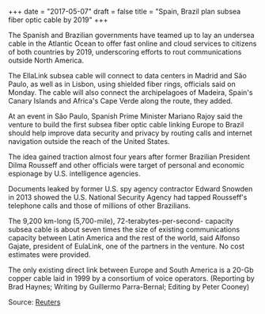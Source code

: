 +++
date = "2017-05-07"
draft = false
title = "Spain, Brazil plan subsea fiber optic cable by 2019"
+++

The Spanish and Brazilian governments have teamed up to lay an undersea cable in the Atlantic Ocean to offer fast online and cloud services to citizens of both countries by 2019, underscoring efforts to rout communications outside North America.

The EllaLink subsea cable will connect to data centers in Madrid and São Paulo, as well as in Lisbon, using shielded fiber rings, officials said on Monday. The cable will also connect the archipelagoes of Madeira, Spain's Canary Islands and Africa's Cape Verde along the route, they added.

At an event in São Paulo, Spanish Prime Minister Mariano Rajoy said the venture to build the first subsea fiber optic cable linking Europe to Brazil should help improve data security and privacy by routing calls and internet navigation outside the reach of the United States.

The idea gained traction almost four years after former Brazilian President Dilma Rousseff and other officials were target of personal and economic espionage by U.S. intelligence agencies.

Documents leaked by former U.S. spy agency contractor Edward Snowden in 2013 showed the U.S. National Security Agency had tapped Rousseff's telephone calls and those of millions of other Brazilians.

The 9,200 km-long (5,700-mile), 72-terabytes-per-second- capacity subsea cable is about seven times the size of existing communications capacity between Latin America and the rest of the world, said Alfonso Gajate, president of EulaLink, one of the partners in the venture. No cost estimates were provided.

The only existing direct link between Europe and South America is a 20-Gb copper cable laid in 1999 by a consortium of voice operators. (Reporting by Brad Haynes; Writing by Guillermo Parra-Bernal; Editing by Peter Cooney)

Source: <a href=http://www.reuters.com/article/spain-brazil-telecoms-idUSL1N1HW1VO>Reuters</a>
